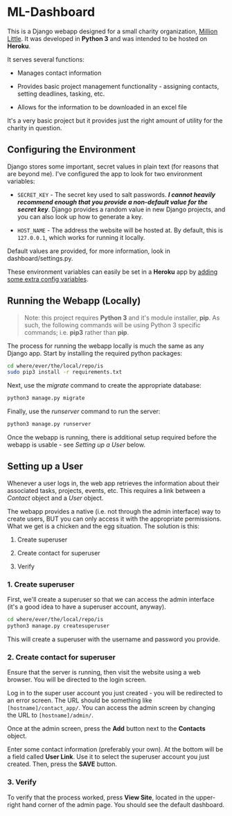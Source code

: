 # ML-Dashboard

This is a Django webapp designed for a small charity organization, [Million Little](https://www.millionlittle.com/). It was developed in **Python 3** and was intended to be hosted on **Heroku**.

It serves several functions:

* Manages contact information 

* Provides basic project management functionality - assigning contacts, setting deadlines, tasking, etc.

* Allows for the information to be downloaded in an excel file

It's a very basic project but it provides just the right amount of utility for the charity in question.

## Configuring the Environment

Django stores some important, secret values in plain text (for reasons that are beyond me). I've configured the app to look for two environment variables:

* `SECRET_KEY` - The secret key used to salt passwords. ***I cannot heavily recommend enough that you provide a non-default value for the secret key***. Django provides a random value in new Django projects, and you can also look up how to generate a key.

* `HOST_NAME` - The address the website will be hosted at. By default, this is `127.0.0.1`, which works for running it locally.

Default values are provided, for more information, look in dashboard/settings.py. 

These environment variables can easily be set in a **Heroku** app by [adding some extra config variables](https://devcenter.heroku.com/articles/config-vars).

## Running the Webapp (Locally)

> Note: this project requires **Python 3** and it's module installer, **pip**. As such, the following commands will be using Python 3 specific commands; i.e. **pip3** rather than **pip**.

The process for running the webapp locally is much the same as any Django app. Start by installing the required python packages:

```bash
cd where/ever/the/local/repo/is
sudo pip3 install -r requirements.txt
```

Next, use the *migrate* command to create the appropriate database:

```bash
python3 manage.py migrate
```

Finally, use the *runserver* command to run the server:

```bash
python3 manage.py runserver
```
 
Once the webapp is running, there is additional setup required before the webapp is usable - see *Setting up a User* below.

## Setting up a User

Whenever a user logs in, the web app retrieves the information about their associated tasks, projects, events, etc. This requires a link between a *Contact* object and a *User* object.

The webapp provides a native (i.e. not through the admin interface) way to create users, BUT you can only access it with the appropriate permissions. What we get is a chicken and the egg situation. The solution is this:

1. Create superuser

1. Create contact for superuser

1. Verify

### 1. Create superuser

First, we'll create a superuser so that we can access the admin interface (it's a good idea to have a superuser account, anyway).

```bash
cd where/ever/the/local/repo/is
python3 manage.py createsuperuser
```

This will create a superuser with the username and password you provide.

### 2. Create contact for superuser

Ensure that the server is running, then visit the website using a web browser. You will be directed to the login screen.

Log in to the super user account you just created - you will be redirected to an error screen. The URL should be something like `[hostname]/contact_app/`. You can access the admin screen by changing the URL to `[hostname]/admin/`. 

Once at the admin screen, press the **Add** button next to the **Contacts** object. 

Enter some contact information (preferably your own). At the bottom will be a field called **User Link**. Use it to select the superuser account you just created. Then, press the **SAVE** button.

### 3. Verify

To verify that the process worked, press **View Site**, located in the upper-right hand corner of the admin page. You should see the default dashboard.

